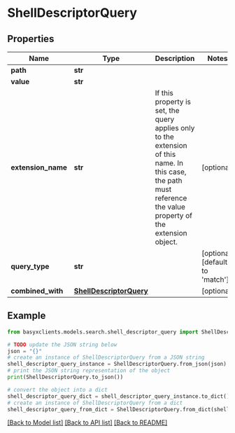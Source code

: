 # ShellDescriptorQuery


## Properties

Name | Type | Description | Notes
------------ | ------------- | ------------- | -------------
**path** | **str** |  | 
**value** | **str** |  | 
**extension_name** | **str** | If this property is set, the query applies only to the extension of this name. In this case, the path must reference the value property of the extension object.  | [optional] 
**query_type** | **str** |  | [optional] [default to 'match']
**combined_with** | [**ShellDescriptorQuery**](ShellDescriptorQuery.md) |  | [optional] 

## Example

```python
from basyxclients.models.search.shell_descriptor_query import ShellDescriptorQuery

# TODO update the JSON string below
json = "{}"
# create an instance of ShellDescriptorQuery from a JSON string
shell_descriptor_query_instance = ShellDescriptorQuery.from_json(json)
# print the JSON string representation of the object
print(ShellDescriptorQuery.to_json())

# convert the object into a dict
shell_descriptor_query_dict = shell_descriptor_query_instance.to_dict()
# create an instance of ShellDescriptorQuery from a dict
shell_descriptor_query_from_dict = ShellDescriptorQuery.from_dict(shell_descriptor_query_dict)
```
[[Back to Model list]](../README.md#documentation-for-models) [[Back to API list]](../README.md#documentation-for-api-endpoints) [[Back to README]](../README.md)


